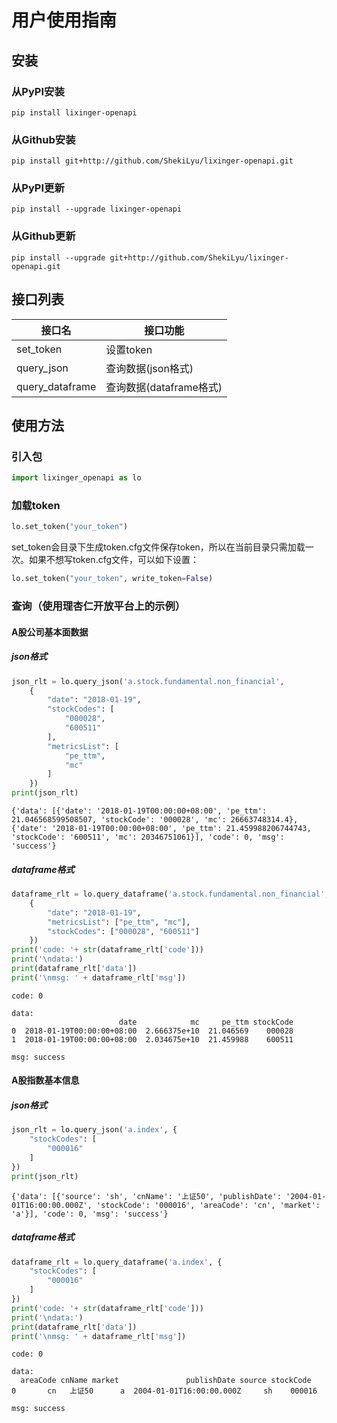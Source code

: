 # 用户使用指南

## 安装
### 从PyPI安装
`pip install lixinger-openapi`

### 从Github安装
`pip install git+http://github.com/ShekiLyu/lixinger-openapi.git`

### 从PyPI更新
`pip install --upgrade lixinger-openapi`

### 从Github更新
`pip install --upgrade git+http://github.com/ShekiLyu/lixinger-openapi.git`

## 接口列表
接口名               | 接口功能
------------------- | -------------------------
set\_token          | 设置token
query\_json         | 查询数据(json格式)
query\_dataframe    | 查询数据(dataframe格式)


## 使用方法

### 引入包


```python
import lixinger_openapi as lo
```

### 加载token


```python
lo.set_token("your_token")
```

set_token会目录下生成token.cfg文件保存token，所以在当前目录只需加载一次。如果不想写token.cfg文件，可以如下设置：


```python
lo.set_token("your_token", write_token=False)
```

### 查询（使用理杏仁开放平台上的示例）
#### A股公司基本面数据
##### json格式


```python
json_rlt = lo.query_json('a.stock.fundamental.non_financial', 
    {
        "date": "2018-01-19",
        "stockCodes": [
            "000028",
            "600511"
        ],
        "metricsList": [
            "pe_ttm",
            "mc"
        ]
    })
print(json_rlt)
```

    {'data': [{'date': '2018-01-19T00:00:00+08:00', 'pe_ttm': 21.046568599508507, 'stockCode': '000028', 'mc': 26663748314.4}, {'date': '2018-01-19T00:00:00+08:00', 'pe_ttm': 21.459988206744743, 'stockCode': '600511', 'mc': 20346751061}], 'code': 0, 'msg': 'success'}
    

##### dataframe格式


```python
dataframe_rlt = lo.query_dataframe('a.stock.fundamental.non_financial', 
    {
        "date": "2018-01-19",
        "metricsList": ["pe_ttm", "mc"],
        "stockCodes": ["000028", "600511"]
    })
print('code: '+ str(dataframe_rlt['code']))
print('\ndata:')
print(dataframe_rlt['data'])
print('\nmsg: ' + dataframe_rlt['msg'])
```

    code: 0
    
    data:
                            date            mc     pe_ttm stockCode
    0  2018-01-19T00:00:00+08:00  2.666375e+10  21.046569    000028
    1  2018-01-19T00:00:00+08:00  2.034675e+10  21.459988    600511
    
    msg: success
    

#### A股指数基本信息
##### json格式


```python
json_rlt = lo.query_json('a.index', {
    "stockCodes": [
        "000016"
    ]
})
print(json_rlt)
```

    {'data': [{'source': 'sh', 'cnName': '上证50', 'publishDate': '2004-01-01T16:00:00.000Z', 'stockCode': '000016', 'areaCode': 'cn', 'market': 'a'}], 'code': 0, 'msg': 'success'}
    

##### dataframe格式


```python
dataframe_rlt = lo.query_dataframe('a.index', {
    "stockCodes": [
        "000016"
    ]
})
print('code: '+ str(dataframe_rlt['code']))
print('\ndata:')
print(dataframe_rlt['data'])
print('\nmsg: ' + dataframe_rlt['msg'])
```

    code: 0
    
    data:
      areaCode cnName market               publishDate source stockCode
    0       cn   上证50      a  2004-01-01T16:00:00.000Z     sh    000016
    
    msg: success
    
